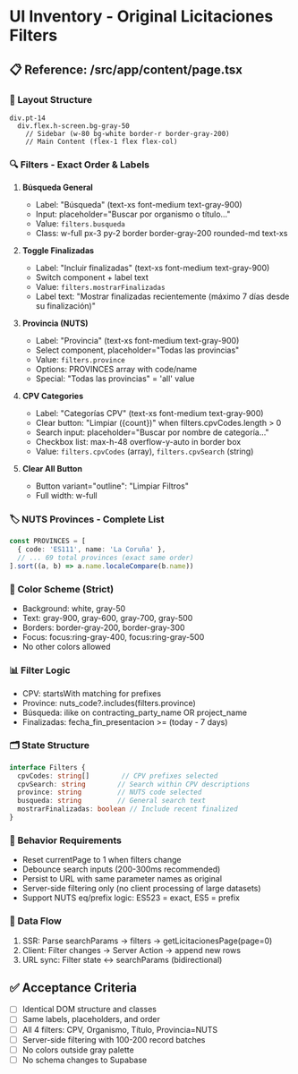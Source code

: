# UI Inventory - Original Licitaciones Filters

## 📋 Reference: /src/app/content/page.tsx

### 🎯 Layout Structure
```
div.pt-14
  div.flex.h-screen.bg-gray-50
    // Sidebar (w-80 bg-white border-r border-gray-200)
    // Main Content (flex-1 flex flex-col)
```

### 🔍 Filters - Exact Order & Labels
1. **Búsqueda General**
   - Label: "Búsqueda" (text-xs font-medium text-gray-900)  
   - Input: placeholder="Buscar por organismo o título..."
   - Value: `filters.busqueda`
   - Class: w-full px-3 py-2 border border-gray-200 rounded-md text-xs

2. **Toggle Finalizadas**
   - Label: "Incluir finalizadas" (text-xs font-medium text-gray-900)
   - Switch component + label text
   - Value: `filters.mostrarFinalizadas`
   - Label text: "Mostrar finalizadas recientemente (máximo 7 días desde su finalización)"

3. **Provincia (NUTS)**
   - Label: "Provincia" (text-xs font-medium text-gray-900)
   - Select component, placeholder="Todas las provincias"
   - Value: `filters.province`
   - Options: PROVINCES array with code/name
   - Special: "Todas las provincias" = 'all' value

4. **CPV Categories**
   - Label: "Categorías CPV" (text-xs font-medium text-gray-900)
   - Clear button: "Limpiar ({count})" when filters.cpvCodes.length > 0
   - Search input: placeholder="Buscar por nombre de categoría..."
   - Checkbox list: max-h-48 overflow-y-auto in border box
   - Value: `filters.cpvCodes` (array), `filters.cpvSearch` (string)

5. **Clear All Button**
   - Button variant="outline": "Limpiar Filtros"
   - Full width: w-full

### 🏷️ NUTS Provinces - Complete List
```ts
const PROVINCES = [
  { code: 'ES111', name: 'La Coruña' },
  // ... 69 total provinces (exact same order)
].sort((a, b) => a.name.localeCompare(b.name))
```

### 🎨 Color Scheme (Strict)
- Background: white, gray-50
- Text: gray-900, gray-600, gray-700, gray-500
- Borders: border-gray-200, border-gray-300
- Focus: focus:ring-gray-400, focus:ring-gray-500
- No other colors allowed

### 📊 Filter Logic
- CPV: startsWith matching for prefixes
- Province: nuts_code?.includes(filters.province) 
- Búsqueda: ilike on contracting_party_name OR project_name
- Finalizadas: fecha_fin_presentacion >= (today - 7 days)

### 🗂️ State Structure
```ts
interface Filters {
  cpvCodes: string[]        // CPV prefixes selected
  cpvSearch: string        // Search within CPV descriptions  
  province: string         // NUTS code selected
  busqueda: string         // General search text
  mostrarFinalizadas: boolean // Include recent finalized
}
```

### 🎯 Behavior Requirements
- Reset currentPage to 1 when filters change
- Debounce search inputs (200-300ms recommended)
- Persist to URL with same parameter names as original
- Server-side filtering only (no client processing of large datasets)
- Support NUTS eq/prefix logic: ES523 = exact, ES5 = prefix

### 🔄 Data Flow
1. SSR: Parse searchParams → filters → getLicitacionesPage(page=0)
2. Client: Filter changes → Server Action → append new rows  
3. URL sync: Filter state ↔ searchParams (bidirectional)

## ✅ Acceptance Criteria
- [ ] Identical DOM structure and classes
- [ ] Same labels, placeholders, and order  
- [ ] All 4 filters: CPV, Organismo, Título, Provincia=NUTS
- [ ] Server-side filtering with 100-200 record batches
- [ ] No colors outside gray palette
- [ ] No schema changes to Supabase